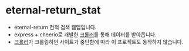# eternal-return_stat
- eternal-return 전적 검색 웹앱입니다.
- express + cheerio로 개발한 [크롤러](https://github.com/minsoo0715/eternal-return-blacksurvival-stat-API)를 통해 데이터를 받아옵니다.
- [크롤러](https://github.com/minsoo0715/eternal-return-blacksurvival-stat-API)가 크롤링하던 사이트가 중단함에 따라 이 프로젝트도 동작하지 않습니다.
